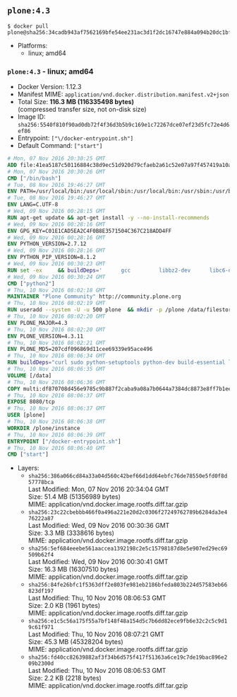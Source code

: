 ## `plone:4.3`

```console
$ docker pull plone@sha256:34cadb943af7562169bfe54ee231ac3d1f2dc16747e884a094b20dc1bf1954ce
```

-	Platforms:
	-	linux; amd64

### `plone:4.3` - linux; amd64

-	Docker Version: 1.12.3
-	Manifest MIME: `application/vnd.docker.distribution.manifest.v2+json`
-	Total Size: **116.3 MB (116335498 bytes)**  
	(compressed transfer size, not on-disk size)
-	Image ID: `sha256:5540f810f90ad0db72f4f36d3b5b9c169e1c72267dce07ef23d5fc72e4d6ef86`
-	Entrypoint: `["\/docker-entrypoint.sh"]`
-	Default Command: `["start"]`

```dockerfile
# Mon, 07 Nov 2016 20:30:25 GMT
ADD file:41ea5187c50116884c38d9ec51d920d79cfaeb2a61c52e07a97f457419a10a4f in / 
# Mon, 07 Nov 2016 20:30:26 GMT
CMD ["/bin/bash"]
# Tue, 08 Nov 2016 19:46:27 GMT
ENV PATH=/usr/local/bin:/usr/local/sbin:/usr/local/bin:/usr/sbin:/usr/bin:/sbin:/bin
# Tue, 08 Nov 2016 19:46:27 GMT
ENV LANG=C.UTF-8
# Wed, 09 Nov 2016 00:28:15 GMT
RUN apt-get update && apt-get install -y --no-install-recommends 		ca-certificates 		libgdbm3 		libsqlite3-0 		libssl1.0.0 	&& rm -rf /var/lib/apt/lists/*
# Wed, 09 Nov 2016 00:28:16 GMT
ENV GPG_KEY=C01E1CAD5EA2C4F0B8E3571504C367C218ADD4FF
# Wed, 09 Nov 2016 00:28:16 GMT
ENV PYTHON_VERSION=2.7.12
# Wed, 09 Nov 2016 00:28:16 GMT
ENV PYTHON_PIP_VERSION=8.1.2
# Wed, 09 Nov 2016 00:30:23 GMT
RUN set -ex 	&& buildDeps=' 		gcc 		libbz2-dev 		libc6-dev 		libdb-dev 		libgdbm-dev 		libncurses-dev 		libreadline-dev 		libsqlite3-dev 		libssl-dev 		make 		tcl-dev 		tk-dev 		wget 		xz-utils 		zlib1g-dev 	' 	&& apt-get update && apt-get install -y $buildDeps --no-install-recommends && rm -rf /var/lib/apt/lists/* 		&& wget -O python.tar.xz "https://www.python.org/ftp/python/${PYTHON_VERSION%%[a-z]*}/Python-$PYTHON_VERSION.tar.xz" 	&& wget -O python.tar.xz.asc "https://www.python.org/ftp/python/${PYTHON_VERSION%%[a-z]*}/Python-$PYTHON_VERSION.tar.xz.asc" 	&& export GNUPGHOME="$(mktemp -d)" 	&& gpg --keyserver ha.pool.sks-keyservers.net --recv-keys "$GPG_KEY" 	&& gpg --batch --verify python.tar.xz.asc python.tar.xz 	&& rm -r "$GNUPGHOME" python.tar.xz.asc 	&& mkdir -p /usr/src/python 	&& tar -xJC /usr/src/python --strip-components=1 -f python.tar.xz 	&& rm python.tar.xz 		&& cd /usr/src/python 	&& ./configure 		--enable-shared 		--enable-unicode=ucs4 	&& make -j$(nproc) 	&& make install 	&& ldconfig 			&& wget -O /tmp/get-pip.py 'https://bootstrap.pypa.io/get-pip.py' 		&& python2 /tmp/get-pip.py "pip==$PYTHON_PIP_VERSION" 		&& rm /tmp/get-pip.py 	&& pip install --no-cache-dir --upgrade --force-reinstall "pip==$PYTHON_PIP_VERSION" 	&& [ "$(pip list |tac|tac| awk -F '[ ()]+' '$1 == "pip" { print $2; exit }')" = "$PYTHON_PIP_VERSION" ] 		&& find /usr/local -depth 		\( 			\( -type d -a -name test -o -name tests \) 			-o 			\( -type f -a -name '*.pyc' -o -name '*.pyo' \) 		\) -exec rm -rf '{}' + 	&& apt-get purge -y --auto-remove $buildDeps 	&& rm -rf /usr/src/python ~/.cache
# Wed, 09 Nov 2016 00:30:24 GMT
CMD ["python2"]
# Thu, 10 Nov 2016 08:02:18 GMT
MAINTAINER "Plone Community" http://community.plone.org
# Thu, 10 Nov 2016 08:02:19 GMT
RUN useradd --system -U -u 500 plone  && mkdir -p /plone /data/filestorage /data/blobstorage  && chown -R plone:plone /plone /data
# Thu, 10 Nov 2016 08:02:20 GMT
ENV PLONE_MAJOR=4.3
# Thu, 10 Nov 2016 08:02:20 GMT
ENV PLONE_VERSION=4.3.11
# Thu, 10 Nov 2016 08:02:21 GMT
ENV PLONE_MD5=207cdf096869d11cee69339e95ace496
# Thu, 10 Nov 2016 08:06:34 GMT
RUN buildDeps="curl sudo python-setuptools python-dev build-essential libssl-dev libxml2-dev libxslt1-dev libbz2-dev libjpeg62-turbo-dev"  && runDeps="libxml2 libxslt1.1 libjpeg62 rsync"  && apt-get update  && apt-get install -y --no-install-recommends $buildDeps  && curl -o Plone.tgz -SL https://launchpad.net/plone/$PLONE_MAJOR/$PLONE_VERSION/+download/Plone-$PLONE_VERSION-UnifiedInstaller.tgz  && echo "$PLONE_MD5 Plone.tgz" | md5sum -c -  && tar -xzf Plone.tgz  && ./Plone-$PLONE_VERSION-UnifiedInstaller/install.sh       --password=admin       --daemon-user=plone       --owner=plone       --group=plone       --target=/plone       --instance=instance       --var=/data       none  && cd /plone/instance  && sed -i 's/parts =/parts =\n    zeoserver/g' buildout.cfg  && echo '\n[zeoserver]\n<= zeoserver_base\nrecipe = plone.recipe.zeoserver' >> buildout.cfg  && sudo -u plone bin/buildout  && chown -R plone:plone /plone /data  && rm -rf /Plone*  && SUDO_FORCE_REMOVE=yes apt-get purge -y --auto-remove $buildDeps  && apt-get install -y --no-install-recommends $runDeps  && rm -rf /var/lib/apt/lists/*  && rm -rf /plone/buildout-cache/downloads/*  && find /plone \( -type f -a -name '*.pyc' -o -name '*.pyo' \) -exec rm -rf '{}' +
# Thu, 10 Nov 2016 08:06:35 GMT
VOLUME [/data]
# Thu, 10 Nov 2016 08:06:36 GMT
COPY multi:df870708d456e9785c9b887f2caba9a08a7b0644a7384dc8873e8ff7b1eed3b4 in / 
# Thu, 10 Nov 2016 08:06:37 GMT
EXPOSE 8080/tcp
# Thu, 10 Nov 2016 08:06:37 GMT
USER [plone]
# Thu, 10 Nov 2016 08:06:38 GMT
WORKDIR /plone/instance
# Thu, 10 Nov 2016 08:06:39 GMT
ENTRYPOINT ["/docker-entrypoint.sh"]
# Thu, 10 Nov 2016 08:06:40 GMT
CMD ["start"]
```

-	Layers:
	-	`sha256:386a066cd84a33a04d560c42bef66d1dd64ebfc76de78550e5fd0f8d57778bca`  
		Last Modified: Mon, 07 Nov 2016 20:34:04 GMT  
		Size: 51.4 MB (51356989 bytes)  
		MIME: application/vnd.docker.image.rootfs.diff.tar.gzip
	-	`sha256:23c22cbebbb466f0a496a221e20d2c0306f27249762789b6284da3e476222a87`  
		Last Modified: Wed, 09 Nov 2016 00:30:36 GMT  
		Size: 3.3 MB (3338616 bytes)  
		MIME: application/vnd.docker.image.rootfs.diff.tar.gzip
	-	`sha256:5ef684eeebe561aaccea1392198c2e5c15798187d8e5e907ed29ec69509b62f4`  
		Last Modified: Wed, 09 Nov 2016 00:30:41 GMT  
		Size: 16.3 MB (16307510 bytes)  
		MIME: application/vnd.docker.image.rootfs.diff.tar.gzip
	-	`sha256:84fe26bfc1f5363dff2e803fe981eb2186bfeda803b224d57583eb66823df197`  
		Last Modified: Thu, 10 Nov 2016 08:06:53 GMT  
		Size: 2.0 KB (1961 bytes)  
		MIME: application/vnd.docker.image.rootfs.diff.tar.gzip
	-	`sha256:e1c5c56a175f55a7bf148f48a154d5c7b6dd82ece9fb6e32c2c5c9d19c61f971`  
		Last Modified: Thu, 10 Nov 2016 08:07:21 GMT  
		Size: 45.3 MB (45328204 bytes)  
		MIME: application/vnd.docker.image.rootfs.diff.tar.gzip
	-	`sha256:fd40cc82639882af3f34b6d575f417f51363a6ce19c7de19bac896e209b2300d`  
		Last Modified: Thu, 10 Nov 2016 08:06:53 GMT  
		Size: 2.2 KB (2218 bytes)  
		MIME: application/vnd.docker.image.rootfs.diff.tar.gzip
